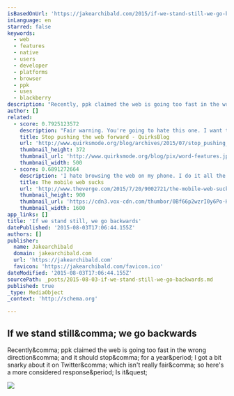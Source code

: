 ```yaml
---
isBasedOnUrl: 'https://jakearchibald.com/2015/if-we-stand-still-we-go-backwards/'
inLanguage: en
starred: false
keywords:
  - web
  - features
  - native
  - users
  - developer
  - platforms
  - browser
  - ppk
  - uses
  - blackberry
description: "Recently, ppk claimed the web is going too fast in the wrong direction, and it should stop, for a year. I got a bit snarky about it on Twitter, which isn't really fair, so here's a more considered response. Is it?"
author: []
related:
  - score: 0.7925123572
    description: "Fair warning. You're going to hate this one. I want to stop pushing the web forward for a while. I want a moratorium on new browser features for about a year or so. Recently I've been having serious doubts about the whole push the web forward thing."
    title: Stop pushing the web forward - QuirksBlog
    url: 'http://www.quirksmode.org/blog/archives/2015/07/stop_pushing_th.html'
    thumbnail_height: 372
    thumbnail_url: 'http://www.quirksmode.org/blog/pix/word-features.jpg'
    thumbnail_width: 500
  - score: 0.6891272664
    description: 'I hate browsing the web on my phone. I do it all the time, of course - we all do. Just looking at the stats for The Verge, our mobile traffic is up 70 percent from last year, while desktop traffic is up only 11 percent.'
    title: The mobile web sucks
    url: 'http://www.theverge.com/2015/7/20/9002721/the-mobile-web-sucks'
    thumbnail_height: 900
    thumbnail_url: 'https://cdn3.vox-cdn.com/thumbor/0Bf66p2wzrI0y6Po-HQF_WEJ4eU=/260x0:2998x1540/1600x900/cdn0.vox-cdn.com/uploads/chorus_image/image/46787490/Screen_Shot_2015-07-20_at_11.12.15_AM.0.0.png'
    thumbnail_width: 1600
app_links: []
title: 'If we stand still, we go backwards'
datePublished: '2015-08-03T17:06:44.155Z'
authors: []
publisher:
  name: Jakearchibald
  domain: jakearchibald.com
  url: 'https://jakearchibald.com'
  favicon: 'https://jakearchibald.com/favicon.ico'
dateModified: '2015-08-03T17:06:44.155Z'
sourcePath: _posts/2015-08-03-if-we-stand-still-we-go-backwards.md
published: true
_type: MediaObject
_context: 'http://schema.org'

---
```

<article style=""><h1>If we stand still&amp;comma; we go backwards</h1><p>Recently&amp;comma; ppk claimed the web is going too fast in the wrong direction&amp;comma; and it should stop&amp;comma; for a year&amp;period; I got a bit snarky about it on Twitter&amp;comma; which isn't really fair&amp;comma; so here's a more considered response&amp;period; Is it&amp;quest;</p><img src="https://jakearchibald.com/static/posts/stand-still/original.fe3cd1e86129.jpg" /></article>